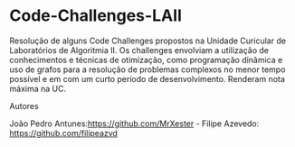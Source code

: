 # Code-Challenges-LAII
Resolução de alguns Code Challenges propostos na Unidade Curicular de Laboratórios de Algoritmia II. 
Os challenges envolviam a utilização de conhecimentos e técnicas de otimização, 
como programação dinâmica e uso de grafos para a resolução de problemas complexos no menor tempo possível e em com um curto período de desenvolvimento. 
Renderam nota máxima na UC.

Autores

João Pedro Antunes:https://github.com/MrXester - Filipe Azevedo: https://github.com/filipeazvd
